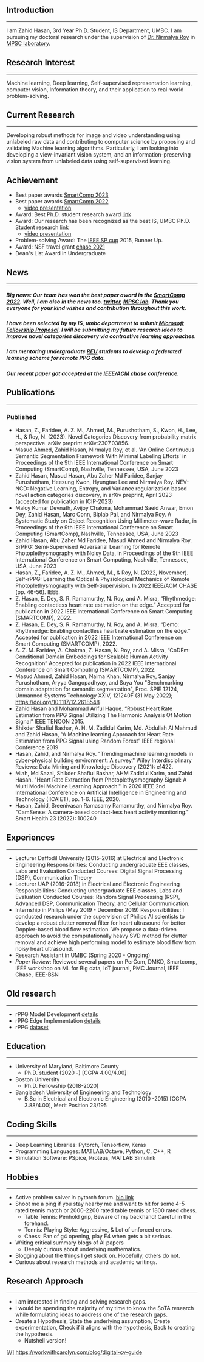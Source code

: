 ## Introduction
---
I am Zahid Hasan, 3rd Year Ph.D. Student, IS Department, UMBC. I am pursuing my doctoral research under the supervision of [Dr. Nirmalya Roy](https://mpsc.umbc.edu/nroy) in [MPSC laboratory](https://mpsc.umbc.edu/home). 

## Research Interest
---
Machine learning, Deep learning, Self-supervised representation learning, computer vision, Information theory, and their application to real-world problem-solving. 

## Current Research
---
Developing robust methods for image and video understanding using unlabeled raw data and contributing to computer science by proposing and validating Machine learning algorithms. Particularly, I am looking into developing a view-invariant vision system, and an information-preserving vision system from unlabeled data using self-supervised learning. 

## Achievement
- Best paper awards [SmartComp 2023](https://smartcomp.isis.vanderbilt.edu/accepted.html)
- Best paper awards [SmartComp 2022](https://smartcomp.aalto.fi/accepted/)
    - [video presentation](https://www.youtube.com/watch?v=76xDRSHPmfg)
- Award: Best Ph.D. student research award [link](https://informationsystems.umbc.edu/is-student-research-symposium-2023/)
- Award: Our research has been recognized as the best IS, UMBC Ph.D. Student research [link](https://informationsystems.umbc.edu/is-student-research-symposium-2022/) 
    - [video presentation](https://www.youtube.com/watch?v=mPTVmjKqtdo)
- Problem-solving Award: The [IEEE SP cup](https://signalprocessingsociety.org/community-involvement/signal-processing-cup) 2015, Runner Up.
- Award: NSF travel grant [chase 2021](https://conferences.computer.org/chase2021/students.html)
- Dean's List Award in Undergraduate

## News
---
##### Big news: Our team has won the best paper award in the [SmartComp 2022](https://smartcomp.aalto.fi/accepted/). Well, I am also in the news too. [twitter](https://twitter.com/umbcinfosystems/status/1541506410579623936), [MPSC lab](https://mpsc.umbc.edu/home). Thank you everyone for your kind wishes and contribution throughout this work.

##### I have been selected by my IS, umbc department to submit [Microsoft Fellowship Proposal](https://www.microsoft.com/en-us/research/academic-program/phd-fellowship/canada-us/). I will be submitting my future research ideas to improve novel categories discovery via contrastive learning approaches. 

##### I am mentoring undergraduate [REU](https://coeit.umbc.edu/nsf-reu/) students to develop a federated learning scheme for remote PPG data. 

##### Our recent paper got accepted at the [IEEE/ACM chase](https://conferences.computer.org/chase2022/) conference. 


## Publications
---
### Published

- Hasan, Z., Faridee, A. Z. M., Ahmed, M., Purushotham, S., Kwon, H., Lee, H., & Roy, N. (2023). Novel Categories Discovery from probability matrix perspective. arXiv preprint arXiv:2307.03856.
- Masud Ahmed, Zahid Hasan, Nirmalya Roy, et al. 'An Online Continuous Semantic Segmentation Framework With Minimal Labeling Efforts' in Proceedings of the 9th IEEE International Conference on Smart Computing (SmartComp), Nashville, Tennessee, USA, June 2023 
- Zahid Hasan, Masud Hasan, Abu Zaher Md Faridee, Sanjay Purushotham, Heesung Kwon, Hyungtae Lee and Nirmalya Roy. NEV-NCD: Negative Learning, Entropy, and Variance regularization based novel action categories discovery, in arXiv preprint, April 2023 (accepted for publication in ICIP-2023)
- Maloy Kumar Devnath, Avijoy Chakma, Mohammad Saeid Anwar, Emon Dey, Zahid Hasan, Marc Conn, Biplab Pal, and Nirmalya Roy. A Systematic Study on Object Recognition Using Millimeter-wave Radar, in Proceedings of the 9th IEEE International Conference on Smart Computing (SmartComp), Nashville, Tennessee, USA, June 2023 
- Zahid Hasan, Abu Zaher Md Faridee, Masud Ahmed and Nirmalya Roy. SrPPG: Semi-Supervised Adversarial Learning for Remote Photoplethysmography with Noisy Data, in Proceedings of the 9th IEEE International Conference on Smart Computing, Nashville, Tennessee, USA, June 2023 
- Hasan, Z., Faridee, A. Z. M., Ahmed, M., & Roy, N. (2022, November). Self-rPPG: Learning the Optical & Physiological Mechanics of Remote Photoplethysmography with Self-Supervision. In 2022 IEEE/ACM CHASE (pp. 46-56). IEEE.
- Z. Hasan, E. Dey, S. R. Ramamurthy, N. Roy, and A. Misra, “Rhythmedge: Enabling contactless heart rate estimation on the edge.”
Accepted for publication in 2022 IEEE International Conference on Smart Computing (SMARTCOMP), 2022.
-  Z. Hasan, E. Dey, S. R. Ramamurthy, N. Roy, and A. Misra, “Demo: Rhythmedge: Enabling contactless heart rate estimation on the edge.”
Accepted for publication in 2022 IEEE International Conference on Smart Computing (SMARTCOMP), 2022.
- A. Z. M. Faridee, A. Chakma, Z. Hasan, N. Roy, and A. Misra, “CoDEm: Conditional Domain Embeddings for Scalable Human Activity Recognition” Accepted for publication in 2022 IEEE International Conference on Smart Computing (SMARTCOMP), 2022.
- Masud Ahmed, Zahid Hasan, Naima Khan, Nirmalya Roy, Sanjay Purushotham, Aryya Gangopadhyay, and Suya You "Benchmarking domain adaptation for semantic segmentation", Proc. SPIE 12124, Unmanned Systems Technology XXIV, 121240F (31 May 2022); https://doi.org/10.1117/12.2618548
- Zahid Hasan and Mohammad Ariful Haque. “Robust Heart Rate Estimation from PPG Signal Utilizing The Harmonic Analysis Of Motion Signal” IEEE TENCON 2015. 
- Shikder Shafiul Bashar, A. H. M. Zadidul Karim, Md. Abdullah Al Mahmud and Zahid Hasan, “A Machine learning Approach for Heart Rate Estimation from PPG Signal using Random Forest” IEEE regional Conference 2019  
- Hasan, Zahid, and Nirmalya Roy. "Trending machine learning models in cyber‐physical building environment: A survey." Wiley Interdisciplinary Reviews: Data Mining and Knowledge Discovery (2021): e1422.
- Miah, Md Sazal, Shikder Shafiul Bashar, AHM Zadidul Karim, and Zahid Hasan. "Heart Rate Extraction from Photoplethysmography Signal: A Multi Model Machine Learning Approach." In 2020 IEEE 2nd International Conference on Artificial Intelligence in Engineering and Technology (IICAIET), pp. 1-6. IEEE, 2020.
- Hasan, Zahid, Sreenivasan Ramasamy Ramamurthy, and Nirmalya Roy. "CamSense: A camera-based contact-less heart activity monitoring." Smart Health 23 (2022): 100240 

## Experiences
---
- Lecturer Daffodil University (2015-2016) at Electrical and Electronic Engineering 
Responsibilities: Conducting undergraduate EEE classes, Labs and Evaluation
Conducted Courses: Digital Signal Processing (DSP), Communication Theory
- Lecturer UAP (2016-2018) in Electrical and Electronic Engineering 
Responsibilities: Conducting undergraduate EEE classes, Labs and Evaluation
Conducted Courses: Random Signal Processing (RSP), Advanced DSP, Communication Theory, and Cellular Communication.
- Internship in Philips (May 2019 - December  2019)
Responsibilities: I conducted research under the supervision of Philips AI scientists to develop a robust clutter removal filter for heart ultrasound for better Doppler-based blood flow estimation. We propose a data-driven approach to avoid the computationally heavy SVD method for clutter removal and achieve high performing model to estimate blood flow from noisy heart ultrasound.
- Research Assistant in UMBC (Spring 2020 - Ongoing)
- *Paper Review*: Reviewed several papers on PerCom, DMKD, Smartcomp, IEEE workshop on ML for Big data, IoT journal, PMC Journal, IEEE Chase, IEEE-BSN


## Old research
---
- rPPG Model Development [details](https://github.com/mxahan/rPPG_edge_implementation)
- rPPG Edge Implementation [details](https://github.com/mxahan/project_rppg)
- rPPG [dataset](https://ieee-dataport.org/documents/mpsc-rppg-dataset)

## Education
---
- University of Maryland, Baltimore County 
  - Ph.D. student (2020 -) [CGPA 4.00/4.00]
- Boston University
  - Ph.D. Fellowship (2018-2020)
- Bangladesh University of Engineering and Technology
  - B.Sc in Electrical and Electronic Engineering (2010 -2015) [CGPA 3.88/4.00], Merit Position 23/195

## Coding Skills
---
- Deep Learning Libraries: Pytorch, Tensorflow, Keras
- Programming Languages: MATLAB/Octave, Python, C, C++, R
- Simulation Software: PSpice, Proteus, MATLAB Simulink

## Hobbies
---
- Active problem solver in pytorch forum. [bio link](https://discuss.pytorch.org/u/mxahan/summary])
- Shoot me a ping if you stay nearby me and want to hit for some 4-5 rated tennis match or 2000-2200 rated table tennis or 1800 rated chess.
  - Table Tennis: Penhold grip, Beware of my backhand! Careful in the forehand. 
  - Tennis: Playing Style: Aggressive, & Lot of unforced errors. 
  - Chess: Fan of g4 opening, play E4 when gets a bit serious. 
- Writing critical summary blogs of AI papers
  - Deeply curious about underlying mathematics. 
- Blogging about the things I get stuck on. Hopefully, others do not. 
- Curious about research methods and academic writings.


## Research Approach
---
- I am interested in finding and solving research gaps.
- I would be spending the majority of my time to know the SoTA research while formulating ideas to address one of the research gaps. 
- Create a Hypothesis, State the underlying assumption, Create experimentation, Check if it aligns with the hypothesis, Back to creating the hypothesis. 
  - Nutshell version! 


[//] https://workwithcarolyn.com/blog/digital-cv-guide
